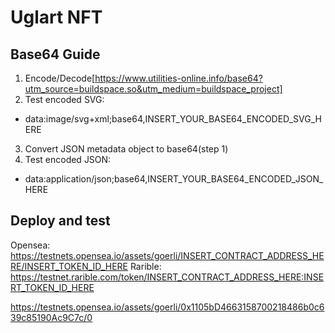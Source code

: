 # Uglart NFT

## Base64 Guide
1. Encode/Decode[https://www.utilities-online.info/base64?utm_source=buildspace.so&utm_medium=buildspace_project]
2. Test encoded SVG:
  - data:image/svg+xml;base64,INSERT_YOUR_BASE64_ENCODED_SVG_HERE
3. Convert JSON metadata object to base64(step 1)
4. Test encoded JSON:
  - data:application/json;base64,INSERT_YOUR_BASE64_ENCODED_JSON_HERE

## Deploy and test
Opensea:
https://testnets.opensea.io/assets/goerli/INSERT_CONTRACT_ADDRESS_HERE/INSERT_TOKEN_ID_HERE
Rarible:
https://testnet.rarible.com/token/INSERT_CONTRACT_ADDRESS_HERE:INSERT_TOKEN_ID_HERE 

https://testnets.opensea.io/assets/goerli/0x1105bD4663158700218486b0c639c85190Ac9C7c/0

